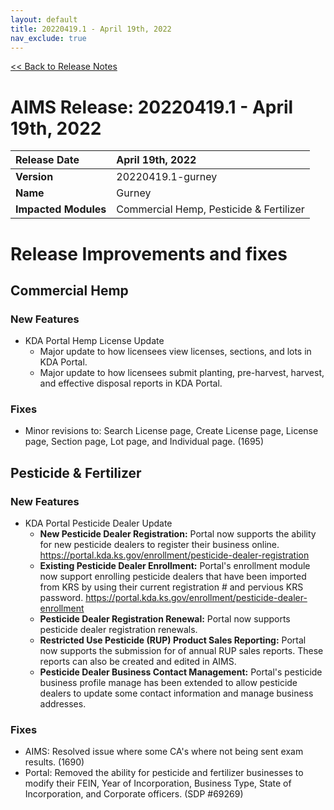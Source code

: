 ```yaml
---
layout: default
title: 20220419.1 - April 19th, 2022
nav_exclude: true
---
```

[<< Back to Release Notes](/aims-docs/docs/release/)

# AIMS Release: 20220419.1 - April 19th, 2022

| **Release Date** | April 19th, 2022 |
| :--- | :--- |
| **Version** | 20220419.1-gurney |
| **Name** | Gurney |
| **Impacted Modules** | Commercial Hemp, Pesticide & Fertilizer  |


# Release Improvements and fixes

## **Commercial Hemp**

### New Features

- KDA Portal Hemp License Update 
    - Major update to how licensees view licenses, sections, and lots in KDA Portal.
    - Major update to how licensees submit planting, pre-harvest, harvest, and effective disposal reports in KDA Portal.

### Fixes

- Minor revisions to: Search License page, Create License page, License page, Section page, Lot page, and Individual page. (1695)

## **Pesticide & Fertilizer**

### New Features

- KDA Portal Pesticide Dealer Update
    - **New Pesticide Dealer Registration:** Portal now supports the ability for new pesticide dealers to register their business online. https://portal.kda.ks.gov/enrollment/pesticide-dealer-registration
    - **Existing Pesticide Dealer Enrollment:** Portal's enrollment module now support enrolling pesticide dealers that have been imported from KRS by using their current registration # and pervious KRS password.  https://portal.kda.ks.gov/enrollment/pesticide-dealer-enrollment
    - **Pesticide Dealer Registration Renewal:** Portal now supports pesticide dealer registration renewals.
    - **Restricted Use Pesticide (RUP) Product Sales Reporting:** Portal now supports the submission for of annual RUP sales reports.  These reports can also be created and edited in AIMS.
    - **Pesticide Dealer Business Contact Management:** Portal's pesticide business profile manage has been extended to allow pesticide dealers to update some contact information and manage business addresses.

### Fixes

- AIMS: Resolved issue where some CA's where not being sent exam results. (1690)
- Portal: Removed the ability for pesticide and fertilizer businesses to modify their FEIN, Year of Incorporation, Business Type, State of Incorporation, and Corporate officers. (SDP #69269)


